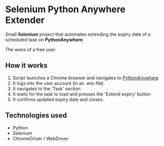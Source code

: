 # Selenium Python Anywhere Extender

Small **Selenium** project that automates extending the expiry date of a scheduled task on **PythonAnywhere**.

The woes of a free user.

## How it works
1. Script launches a Chrome browser and navigates to [PythonAnywhere](https://www.pythonanywhere.com/)
2. It logs into the user account (in an .env file)
3. It navigates to the 'Task' section
4. It waits for the task to load and presses the 'Extend expiry' button
5. It confirms updated expiry date and closes.

## Technologies used
- Python
- Selenium
- ChromeDriver / WebDriver